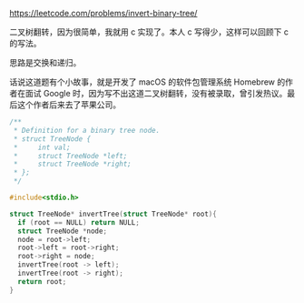 
https://leetcode.com/problems/invert-binary-tree/

二叉树翻转，因为很简单，我就用 c 实现了。本人 c 写得少，这样可以回顾下 c 的写法。

思路是交换和递归。

话说这道题有个小故事，就是开发了 macOS 的软件包管理系统 Homebrew 的作者在面试 Google 时，因为写不出这道二叉树翻转，没有被录取，曾引发热议。最后这个作者后来去了苹果公司。

```c
/**
 * Definition for a binary tree node.
 * struct TreeNode {
 *     int val;
 *     struct TreeNode *left;
 *     struct TreeNode *right;
 * };
 */

#include<stdio.h>

struct TreeNode* invertTree(struct TreeNode* root){
  if (root == NULL) return NULL;
  struct TreeNode *node;
  node = root->left;
  root->left = root->right;
  root->right = node;
  invertTree(root -> left);
  invertTree(root -> right);
  return root;
}
```